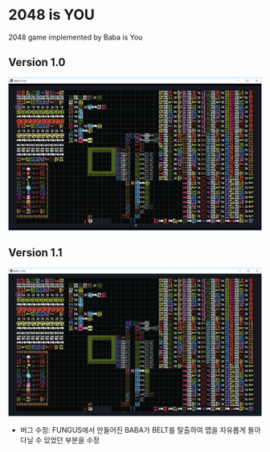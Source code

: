# 2048 is YOU
2048 game implemented by Baba is You

## Version 1.0
![2048 is you Version 1.0](/ver-1.0.png)

## Version 1.1
![2048 is you Version 1.1](/ver-1.1.png)
- 버그 수정: FUNGUS에서 만들어진 BABA가 BELT를 탈출하여 맵을 자유롭게 돌아다닐 수 있었던 부분을 수정
